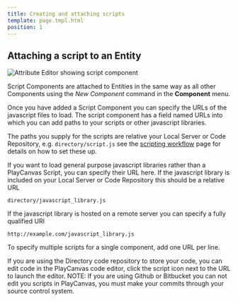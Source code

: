 ```yaml
---
title: Creating and attaching scripts
template: page.tmpl.html
position: 1
---
```


## Attaching a script to an Entity

![Attribute Editor showing script component](/images/platform/component_script.png "Add urls of scripts to the script component")

Script Components are attached to Entities in the same way as all other Components using the *New Component* command in the **Component** menu.

Once you have added a Script Component you can specify the URLs of the javascript files to load. The script component has a field named URLs into which you can add paths to your scripts or other javascript libraries.

The paths you supply for the scripts are relative your Local Server or Code Repository, e.g. `directory/script.js` see the [scripting workflow][coding_workflow] page for details on how to set these up.

If you want to load general purpose javascript libraries rather than a PlayCanvas Script, you can specify their URL here. If the javascript library is included on your Local Server or Code Repository this should be a relative URL

~~~sh~~~
directory/javascript_library.js
~~~

If the javascript library is hosted on a remote server you can specify a fully qualified URl

~~~sh~~~
http://example.com/javascript_library.js
~~~

To specify multiple scripts for a single component, add one URL per line.

If you are using the Directory code repository to store your code, you can edit code in the PlayCanvas code editor, click the script icon next to the URL to launch the editor. NOTE: If you are using Github or Bitbucket you can not edit you scripts in PlayCanvas, you must make your commits through your source control system.

[coding_workflow]: /user-manual/scripting/workflow
